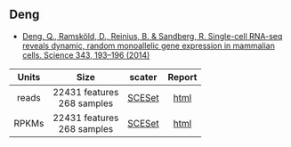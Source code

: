 ## Deng
* [Deng, Q., Ramsköld, D., Reinius, B. & Sandberg, R. Single-cell RNA-seq reveals dynamic, random monoallelic gene expression in mammalian cells. Science 343, 193–196 (2014)](http://dx.doi.org/10.1126/science.1245316)

|Units|Size|scater|Report|
|:-:|:-:|:-:|:-:|
|reads|22431 features<br>268 samples |[SCESet](https://scrnaseq-public-datasets.s3.amazonaws.com/scater-objects/deng-reads.rds)|[html](https://scrnaseq-public-datasets.s3.amazonaws.com/scater-reports/deng-reads.html)|
|RPKMs|22431 features<br>268 samples |[SCESet](https://scrnaseq-public-datasets.s3.amazonaws.com/scater-objects/deng-rpkms.rds)|[html](https://scrnaseq-public-datasets.s3.amazonaws.com/scater-reports/deng-rpkms.html)|
